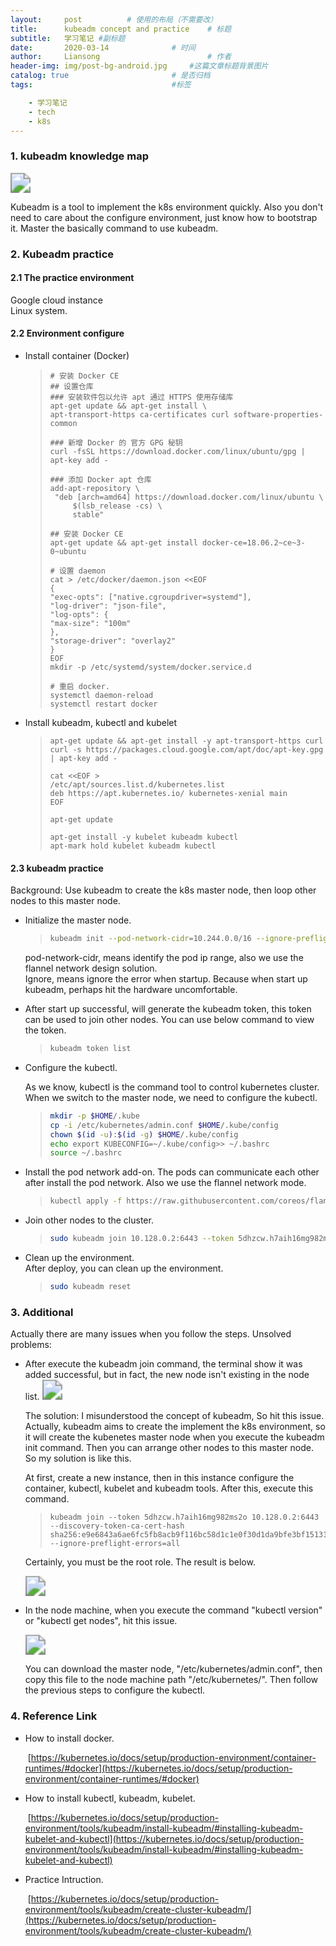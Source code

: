 ```yaml
---
layout:     post   		  # 使用的布局（不需要改）
title:      kubeadm concept and practice    # 标题
subtitle:   学习笔记 #副标题
date:       2020-03-14 				# 时间
author:     Liansong 						# 作者
header-img: img/post-bg-android.jpg 	#这篇文章标题背景图片
catalog: true 						# 是否归档
tags:								#标签

    - 学习笔记
    - tech
    - k8s
---
```


### 1. kubeadm knowledge map

<img src="https://cdn.jsdelivr.net/gh/yeliansong/github-blog-PIC/blog-images/00831rSTgy1gctptvfodzj318m0min0y.jpg" style="zoom:200%;" />

Kubeadm is a tool to implement the k8s environment quickly. Also you don't need to care about the configure environment, just know how to bootstrap it.  Master the basically command to use kubeadm.


### 2. Kubeadm practice  

#### 2.1 The practice environment

Google cloud instance  
Linux system.

#### 2.2 Environment configure

* Install container (Docker)

  > ```
  > # 安装 Docker CE
  > ## 设置仓库
  > ### 安装软件包以允许 apt 通过 HTTPS 使用存储库
  > apt-get update && apt-get install \
  > apt-transport-https ca-certificates curl software-properties-common
  > 
  > ### 新增 Docker 的 官方 GPG 秘钥
  > curl -fsSL https://download.docker.com/linux/ubuntu/gpg | apt-key add -
  > 
  > ### 添加 Docker apt 仓库
  > add-apt-repository \
  >  "deb [arch=amd64] https://download.docker.com/linux/ubuntu \                             
  >      $(lsb_release -cs) \                                                                 
  >      stable"
  > 
  > ## 安装 Docker CE
  > apt-get update && apt-get install docker-ce=18.06.2~ce~3-0~ubuntu
  > 
  > # 设置 daemon
  > cat > /etc/docker/daemon.json <<EOF
  > {
  > "exec-opts": ["native.cgroupdriver=systemd"],
  > "log-driver": "json-file",
  > "log-opts": {
  > "max-size": "100m"   
  > },
  > "storage-driver": "overlay2"
  > }
  > EOF
  > mkdir -p /etc/systemd/system/docker.service.d
  > 
  > # 重启 docker.
  > systemctl daemon-reload
  > systemctl restart docker
  > ```

* Install kubeadm, kubectl and kubelet

  >```
  >apt-get update && apt-get install -y apt-transport-https curl
  >curl -s https://packages.cloud.google.com/apt/doc/apt-key.gpg | apt-key add -
  >
  >cat <<EOF >
  >/etc/apt/sources.list.d/kubernetes.list
  >deb https://apt.kubernetes.io/ kubernetes-xenial main
  >EOF
  >
  >apt-get update
  >
  >apt-get install -y kubelet kubeadm kubectl
  >apt-mark hold kubelet kubeadm kubectl
  >```

#### 2.3 kubeadm practice

Background: Use kubeadm to create the k8s master node, then loop other nodes to this master node. 

* Initialize the master node.

  > ```bash
  > kubeadm init --pod-network-cidr=10.244.0.0/16 --ignore-preflight-errors=all
  > ```

  pod-network-cidr, means identify the pod ip range, also we use the flannel network design solution.  
  Ignore, means ignore the error when startup. Because when start up kubeadm, perhaps hit the hardware uncomfortable. 

* After start up successful, will generate the kubeadm token, this token can be used to join other nodes. You can use below command to view the token.

  > ```bash
  > kubeadm token list
  > ```

  


- Configure the kubectl.

  As we know, kubectl is the command tool to control kubernetes cluster. When we switch to the master node, we need to configure the kubectl.

  > ```bash
  > mkdir -p $HOME/.kube
  > cp -i /etc/kubernetes/admin.conf $HOME/.kube/config
  > chown $(id -u):$(id -g) $HOME/.kube/config
  > echo export KUBECONFIG=~/.kube/config>> ~/.bashrc
  > source ~/.bashrc
  > ```


- Install the pod network add-on. The pods can communicate each other after install the pod network. Also we use the flannel network mode.

  > ``` bash
  > kubectl apply -f https://raw.githubusercontent.com/coreos/flannel/2140ac876ef134e0ed5af15c65e414cf26827915/Documentation/kube-flannel.yml
  > ```

- Join other nodes to the cluster.

  > ``` bash
  > sudo kubeadm join 10.128.0.2:6443 --token 5dhzcw.h7aih16mg982ms2o --discovery-token-ca-cert-hash sha256:e9e6843a6ae6fc5fb8acb9f116bc58d1c1e0f30d1da9bfe3bf151319c3788d57 --ignore-preflight-errors=all
  > ```

- Clean up the environment.  
  After deploy, you can clean up the environment. 

    > ```bash
    > sudo kubeadm reset
    > ```

### 3. Additional

Actually there are many issues when you follow the steps.
Unsolved problems:

* After execute the kubeadm join command, the terminal show it was added successful, but in fact, the new node isn't existing in the node list.
  <img src="https://cdn.jsdelivr.net/gh/yeliansong/github-blog-PIC/blog-images/00831rSTgy1gctpsng90mj326w0t6gx6.jpg" style="zoom:200%;" />


  
  The solution: I misunderstood the concept of kubeadm,  So hit this issue.
  Actually, kubeadm aims to create the implement the k8s environment, so it will create the kubenetes master node when you execute the kubeadm init command. Then you can arrange other nodes to this master node. So my solution is like this.

  At first, create a new instance, then in this instance configure the container, kubectl, kubelet and kubeadm tools. After this, execute this command.

  > ```
  > kubeadm join --token 5dhzcw.h7aih16mg982ms2o 10.128.0.2:6443 --discovery-token-ca-cert-hash sha256:e9e6843a6ae6fc5fb8acb9f116bc58d1c1e0f30d1da9bfe3bf151319c3788d57 --ignore-preflight-errors=all
  > ```

  Certainly, you must be the root role. The result is below.

  <img src="https://cdn.jsdelivr.net/gh/yeliansong/github-blog-PIC/blog-images/00831rSTgy1gcupzi3schj30vc03ymy7.jpg" style="zoom:200%;" />

  

- In the node machine, when you execute the command "kubectl version" or "kubectl get nodes", hit this issue.

  <img src="https://cdn.jsdelivr.net/gh/yeliansong/github-blog-PIC/blog-images/00831rSTgy1gd2sn8gkg0j31de032jsa.jpg" style="zoom:200%;" />

  You can download the master node, "/etc/kubernetes/admin.conf", then copy this file to the node machine path "/etc/kubernetes/". Then follow the previous steps to configure the kubectl.  

### 4. Reference Link

- How to install docker. 

  ​	[https://kubernetes.io/docs/setup/production-environment/container-runtimes/#docker](https://kubernetes.io/docs/setup/production-environment/container-runtimes/#docker)



- How to install kubectl, kubeadm, kubelet. 

  ​	[https://kubernetes.io/docs/setup/production-environment/tools/kubeadm/install-kubeadm/#installing-kubeadm-kubelet-and-kubectl](https://kubernetes.io/docs/setup/production-environment/tools/kubeadm/install-kubeadm/#installing-kubeadm-kubelet-and-kubectl)



- Practice Intruction. 

  ​	[https://kubernetes.io/docs/setup/production-environment/tools/kubeadm/create-cluster-kubeadm/](https://kubernetes.io/docs/setup/production-environment/tools/kubeadm/create-cluster-kubeadm/)

​			
